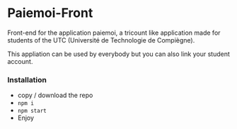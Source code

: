# Paiemoi-Front

Front-end for the application paiemoi, a tricount like application made for students of the UTC (Université de Technologie de Compiègne).

This appliation can be used by everybody but you can also link your student account.

### Installation

* copy / download the repo
* `npm i`
* `npm start`
* Enjoy
